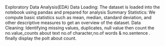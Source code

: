 Exploratory Data Analysis(EDA)
Data Loading: The dataset is loaded into the notebook using pandas and prepared for analysis
Summary Statistics: We compute basic statistics such as mean, median, standard deviation, and other descriptive measures to get an overview of the dataset.
Data Cleaning: Identifying missing values, duplicates, null value then count the no.value_counts
about text no.of character,no.of words & no.sentence .
finally display the polt about count.





